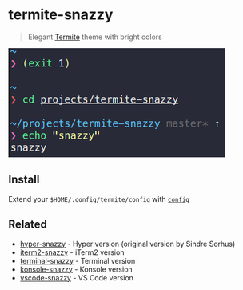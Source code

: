 # termite-snazzy

> Elegant [Termite](https://github.com/thestinger/termite) theme with bright colors

![](termite-snazzy.png)

## Install

Extend your `$HOME/.config/termite/config` with [`config`](https://raw.githubusercontent.com/kbobrowski/termite-snazzy/master/config)

## Related

- [hyper-snazzy](https://github.com/sindresorhus/hyper-snazzy) - Hyper version (original version by Sindre Sorhus)
- [iterm2-snazzy](https://github.com/sindresorhus/iterm2-snazzy) - iTerm2 version
- [terminal-snazzy](https://github.com/sindresorhus/terminal-snazzy) - Terminal version
- [konsole-snazzy](https://github.com/miedzinski/konsole-snazzy) - Konsole version
- [vscode-snazzy](https://github.com/Tyriar/vscode-snazzy) - VS Code version
